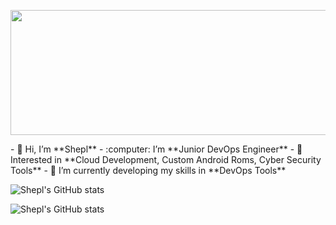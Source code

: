 <p align="center">
  <img width="600" height="200" src="https://github.com/SheplX/SheplX/blob/main/Img/logo.gif">
</p>
- 👋 Hi, I’m **Shepl**
- :computer: I’m **Junior DevOps Engineer**
- 👀 Interested in  **Cloud Development, Custom Android Roms, Cyber Security Tools**
- 🌱 I’m currently developing my skills in  **DevOps Tools**

![Shepl's GitHub stats](https://github-readme-stats.vercel.app/api?username=SheplX&theme=radical&show_icons=true)


![Shepl's GitHub stats](https://github-readme-stats.vercel.app/api/top-langs/?username=SheplX&layout=compact&show_icons=true&theme=radical)


<!---
SheplX/SheplX is a ✨ special ✨ repository because its `README.md` (this file) appears on your GitHub profile.
You can click the Preview link to take a look at your changes.
--->
